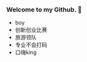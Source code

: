 ### Welcome to my Github. 👋

-  boy
-  创新创业比赛
-  旅游领队
-  专业不会打码
-  口嗨king

<!--
**idl1ngDragon/idl1ngDragon** is a ✨ _special_ ✨ repository because its `README.md` (this file) appears on your GitHub profile.

Here are some ideas to get you started:

- 🔭 I’m currently working on ...
- 🌱 I’m currently learning ...
- 👯 I’m looking to collaborate on ...
- 🤔 I’m looking for help with ...
- 💬 Ask me about ...
- 📫 How to reach me: ...
- 😄 Pronouns: ...
- ⚡ Fun fact: ...
-->
